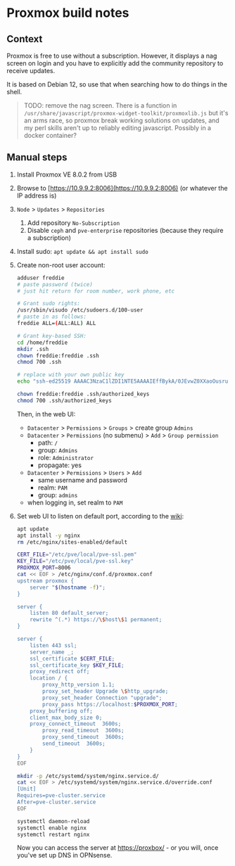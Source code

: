 # Proxmox build notes

## Context

Proxmox is free to use without a subscription. However, it displays a nag screen on login and you have to explicitly add the community repository to receive updates.

It is based on Debian 12, so use that when searching how to do things in the shell.

> TODO: remove the nag screen. There is a function in `/usr/share/javascript/proxmox-widget-toolkit/proxmoxlib.js` but it's an arms race, so proxmox break working solutions on updates, and my perl skills aren't up to reliably editing javascript. Possibly in a docker container?

## Manual steps

1. Install Proxmox VE 8.0.2 from USB
2. Browse to [https://10.9.9.2:8006](https://10.9.9.2:8006) (or whatever the IP address is)
3. `Node` > `Updates` > `Repositories`
    1. Add repository `No-Subscription`
    2. Disable `ceph` and `pve-enterprise` repositories (because they require a subscription)
4. Install sudo: `apt update && apt install sudo`
5. Create non-root user account:

    ```bash
    adduser freddie
    # paste password (twice)
    # just hit return for room number, work phone, etc

    # Grant sudo rights:
    /usr/sbin/visudo /etc/sudoers.d/100-user
    # paste in as follows:
    freddie ALL=(ALL:ALL) ALL

    # Grant key-based SSH:
    cd /home/freddie
    mkdir .ssh
    chown freddie:freddie .ssh
    chmod 700 .ssh

    # replace with your own public key
    echo "ssh-ed25519 AAAAC3NzaC1lZDI1NTE5AAAAIEffBykA/0JEvwZ0XXaoOusrugan/uG6KBZ/CqepKUZA freddie@leigh.delamere" >> .ssh/authorized_keys

    chown freddie:freddie .ssh/authorized_keys
    chmod 700 .ssh/authorized_keys
    ```

    Then, in the web UI:

    - `Datacenter` > `Permissions` > `Groups` > create group `Admins`
    - `Datacenter` > `Permissions` (no submenu) > `Add` > `Group permission`
      - path: `/`
      - group: `Admins`
      - role: `Administrator`
      - propagate: yes
    - `Datacenter` > `Permissions` > `Users` > `Add`
      - same username and password
      - realm: `PAM`
      - group: `admins`
    - when logging in, set realm to `PAM`

6. Set web UI to listen on default port, according to the [wiki](https://pve.proxmox.com/wiki/Web_Interface_Via_Nginx_Proxy):

    ```bash
    apt update
    apt install -y nginx
    rm /etc/nginx/sites-enabled/default

    CERT_FILE="/etc/pve/local/pve-ssl.pem"
    KEY_FILE="/etc/pve/local/pve-ssl.key"
    PROXMOX_PORT=8006
    cat << EOF > /etc/nginx/conf.d/proxmox.conf
    upstream proxmox {
        server "$(hostname -f)";
    }

    server {
        listen 80 default_server;
        rewrite ^(.*) https://\$host\$1 permanent;
    }

    server {
        listen 443 ssl;
        server_name _;
        ssl_certificate $CERT_FILE;
        ssl_certificate_key $KEY_FILE;
        proxy_redirect off;
        location / {
            proxy_http_version 1.1;
            proxy_set_header Upgrade \$http_upgrade;
            proxy_set_header Connection "upgrade";
            proxy_pass https://localhost:$PROXMOX_PORT;
        proxy_buffering off;
        client_max_body_size 0;
        proxy_connect_timeout  3600s;
            proxy_read_timeout  3600s;
            proxy_send_timeout  3600s;
            send_timeout  3600s;
        }
    }
    EOF

    mkdir -p /etc/systemd/system/nginx.service.d/
    cat << EOF > /etc/systemd/system/nginx.service.d/override.conf
    [Unit]
    Requires=pve-cluster.service
    After=pve-cluster.service
    EOF

    systemctl daemon-reload
    systemctl enable nginx
    systemctl restart nginx
    ```

    Now you can access the server at [https://proxbox/](https://proxbox/) - or you will, once you've set up DNS in OPNsense.
